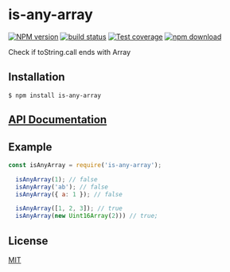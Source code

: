 # is-any-array

[![NPM version][npm-image]][npm-url]
[![build status][build-image]][build-url]
[![Test coverage][codecov-image]][codecov-url]
[![npm download][download-image]][download-url]

Check if toString.call ends with Array

## Installation

`$ npm install is-any-array`

## [API Documentation](https://cheminfo-js.github.io/is-any-array/)

## Example

```js
const isAnyArray = require('is-any-array');

  isAnyArray(1); // false
  isAnyArray('ab'); // false
  isAnyArray({ a: 1 }); // false

  isAnyArray([1, 2, 3]); // true
  isAnyArray(new Uint16Array(2))) // true;
```

## License

[MIT](./LICENSE)

[npm-image]: https://img.shields.io/npm/v/is-any-array.svg?style=flat-square
[npm-url]: https://www.npmjs.com/package/is-any-array
[build-image]: https://github.com/cheminfo/is-any-array/workflows/Node.js%20CI/badge.svg
[build-url]: https://github.com/cheminfo/is-any-array/actions?query=workflow%3A%22Node.js+CI%22
[codecov-image]: https://img.shields.io/codecov/c/github/cheminfo/is-any-array.svg?style=flat-square
[codecov-url]: https://codecov.io/gh/cheminfo/is-any-array
[download-image]: https://img.shields.io/npm/dm/is-any-array.svg?style=flat-square
[download-url]: https://www.npmjs.com/package/is-any-array
